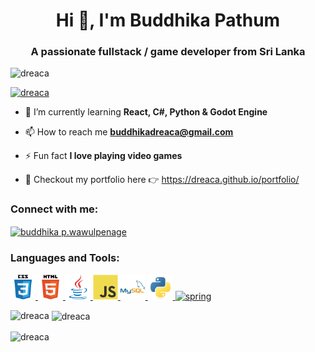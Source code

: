 <h1 align="center">Hi 👋, I'm Buddhika Pathum</h1>
<h3 align="center">A passionate fullstack / game developer from Sri Lanka</h3>

<p align="left"> <img src="https://komarev.com/ghpvc/?username=dreaca&label=Profile%20views&color=0e75b6&style=flat" alt="dreaca" /> </p>

<p align="left"> <a href="https://github.com/ryo-ma/github-profile-trophy"><img src="https://github-profile-trophy.vercel.app/?username=dreaca" alt="dreaca" /></a> </p>

- 🌱 I’m currently learning **React, C#, Python & Godot Engine**

- 📫 How to reach me **buddhikadreaca@gmail.com**

- ⚡ Fun fact **I love playing video games**

- 🎯 Checkout my portfolio here 👉 https://dreaca.github.io/portfolio/

<h3 align="left">Connect with me:</h3>
<p align="left">
<a href="https://linkedin.com/in/buddhika p.wawulpenage" target="blank"><img align="center" src="https://raw.githubusercontent.com/rahuldkjain/github-profile-readme-generator/master/src/images/icons/Social/linked-in-alt.svg" alt="buddhika p.wawulpenage" height="30" width="40" /></a>
</p>

<h3 align="left">Languages and Tools:</h3>
<p align="left"> <a href="https://www.w3schools.com/css/" target="_blank" rel="noreferrer"> <img src="https://raw.githubusercontent.com/devicons/devicon/master/icons/css3/css3-original-wordmark.svg" alt="css3" width="40" height="40"/> </a> <a href="https://www.w3.org/html/" target="_blank" rel="noreferrer"> <img src="https://raw.githubusercontent.com/devicons/devicon/master/icons/html5/html5-original-wordmark.svg" alt="html5" width="40" height="40"/> </a> <a href="https://www.java.com" target="_blank" rel="noreferrer"> <img src="https://raw.githubusercontent.com/devicons/devicon/master/icons/java/java-original.svg" alt="java" width="40" height="40"/> </a> <a href="https://developer.mozilla.org/en-US/docs/Web/JavaScript" target="_blank" rel="noreferrer"> <img src="https://raw.githubusercontent.com/devicons/devicon/master/icons/javascript/javascript-original.svg" alt="javascript" width="40" height="40"/> </a> <a href="https://www.mysql.com/" target="_blank" rel="noreferrer"> <img src="https://raw.githubusercontent.com/devicons/devicon/master/icons/mysql/mysql-original-wordmark.svg" alt="mysql" width="40" height="40"/> </a> <a href="https://www.python.org" target="_blank" rel="noreferrer"> <img src="https://raw.githubusercontent.com/devicons/devicon/master/icons/python/python-original.svg" alt="python" width="40" height="40"/> </a> <a href="https://spring.io/" target="_blank" rel="noreferrer"> <img src="https://www.vectorlogo.zone/logos/springio/springio-icon.svg" alt="spring" width="40" height="40"/> </a> </p>

<p><img align="left" src="https://github-readme-stats.vercel.app/api/top-langs?username=dreaca&show_icons=true&locale=en&layout=compact" alt="dreaca" /></p>

<p>&nbsp;<img align="center" src="https://github-readme-stats.vercel.app/api?username=dreaca&show_icons=true&locale=en" alt="dreaca" /></p>

<p><img align="center" src="https://github-readme-streak-stats.herokuapp.com/?user=dreaca&" alt="dreaca" /></p>
